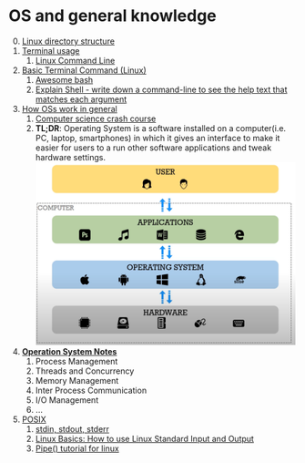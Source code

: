 # OS and general knowledge

0. [Linux directory structure](https://linuxhandbook.com/linux-directory-structure/)
1. [Terminal usage](https://www.youtube.com/watch?v=jDINUSK7rXE)
   1. [Linux Command Line](https://www.youtube.com/watch?v=YHFzr-akOas&list=PLS1QulWo1RIb9WVQGJ_vh-RQusbZgO_As)
2. [Basic Terminal Command (Linux)](https://www.fosslinux.com/45587/linux-command-cheat-sheet.htm)
   1. [Awesome bash](https://github.com/awesome-lists/awesome-bash)
   2. [Explain Shell - write down a command-line to see the help text that matches each argument](https://explainshell.com/)
3. [How OSs work in general](https://infinite.education/view/how_oss_work_in_general)
   1. [Computer science crash course](https://www.youtube.com/watch?v=tpIctyqH29Q&list=PL8dPuuaLjXtNlUrzyH5r6jN9ulIgZBpdo)
   2. **TL;DR**: Operating System is a software installed on a computer(i.e. PC, laptop, smartphones) in which it gives an interface to make it easier for users to a run other software applications and tweak hardware settings.
    ![computer-structure](image/computer-structure.png)
4. **[Operation System Notes](https://applied-programming.github.io/Operating-Systems-Notes/)**
   1. Process Management
   2. Threads and Concurrency
   3. Memory Management
   4. Inter Process Communication
   5. I/O Management
   6. ...
5. [POSIX](https://en.wikipedia.org/wiki/POSIX)
   1. [stdin, stdout, stderr](http://www.learnlinux.org.za/courses/build/shell-scripting/ch01s04.html)
   2. [Linux Basics: How to use Linux Standard Input and Output](https://www.youtube.com/watch?v=YYz8Y_UBrvw)
   3. [Pipe() tutorial for linux](https://www.youtube.com/watch?v=uHH7nHkgZ4w)
